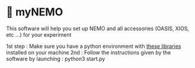 # 🐠 myNEMO



This software will help you set up NEMO and all accessories (OASIS, XIOS, etc ...) for your experiment

1st step : Make sure you have a python environment with [these libraries](environment.yml) installed on your machine
2nd : Follow the instructions given by the software by launching : python3 start.py
